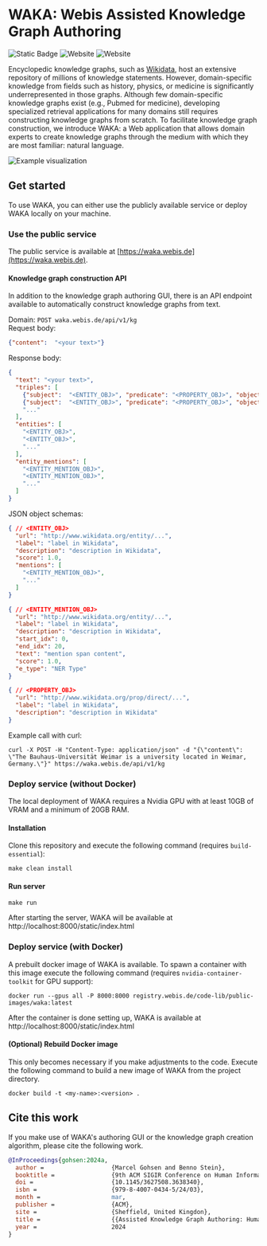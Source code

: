 # WAKA: Webis Assisted Knowledge Graph Authoring

![Static Badge](https://img.shields.io/badge/version-1.0.1-blue) ![Website](https://img.shields.io/website?url=https%3A%2F%2Fwaka.webis.de%2Fstatic%2Findex.html) ![Website](https://img.shields.io/website?url=https%3A%2F%2Fwaka.webis.de%2Fapi%2Fv1%2Fopenapi.json&label=api)



Encyclopedic knowledge graphs, such as [Wikidata](https://www.wikidata.org/wiki/Wikidata:Main_Page), host an extensive repository of millions of knowledge statements. However, domain-specific knowledge from fields such as history, physics, or medicine is significantly underrepresented in those graphs. Although few domain-specific knowledge graphs exist (e.g., Pubmed for medicine), developing specialized retrieval applications for many domains still requires constructing knowledge graphs from scratch. To facilitate knowledge graph construction, we introduce WAKA: a Web application that allows domain experts to create knowledge graphs through the medium with which they are most familiar: natural language.  

![Example visualization](kg-visualization.png)

## Get started

To use WAKA, you can either use the publicly available service or deploy WAKA locally on your machine. 

### Use the public service

The public service is available at [https://waka.webis.de](https://waka.webis.de).

#### Knowledge graph construction API

In addition to the knowledge graph authoring GUI, there is an API endpoint available to automatically construct knowledge graphs from text.
 
Domain: `POST waka.webis.de/api/v1/kg`    
Request body: 
```json
{"content":  "<your text>"}
```  
Response body:
```json
{
  "text": "<your text>",
  "triples": [
    {"subject":  "<ENTITY_OBJ>", "predicate": "<PROPERTY_OBJ>", "object":  "<ENTITY_OBJ>"},
    {"subject":  "<ENTITY_OBJ>", "predicate": "<PROPERTY_OBJ>", "object":  "<ENTITY_OBJ>"},
    "..."
  ],
  "entities": [
    "<ENTITY_OBJ>",
    "<ENTITY_OBJ>",
    "..."
  ],
  "entity_mentions": [
    "<ENTITY_MENTION_OBJ>",
    "<ENTITY_MENTION_OBJ>",
    "..."
  ]
}
```
JSON object schemas:
```json
{ // <ENTITY_OBJ>
  "url": "http://www.wikidata.org/entity/...",
  "label": "label in Wikidata",
  "description": "description in Wikidata",
  "score": 1.0,
  "mentions": [
    "<ENTITY_MENTION_OBJ>",
    "..."
  ]
}
```

```json
{ // <ENTITY_MENTION_OBJ>
  "url": "http://www.wikidata.org/entity/...",
  "label": "label in Wikidata",
  "description": "description in Wikidata",
  "start_idx": 0,
  "end_idx": 20, 
  "text": "mention span content",
  "score": 1.0,
  "e_type": "NER Type"
}
```

```json
{ // <PROPERTY_OBJ>
  "url": "http://www.wikidata.org/prop/direct/...",
  "label": "label in Wikidata",
  "description": "description in Wikidata"
}
```

Example call with curl:
```shell
curl -X POST -H "Content-Type: application/json" -d "{\"content\":  \"The Bauhaus-Universität Weimar is a university located in Weimar, Germany.\"}" https://waka.webis.de/api/v1/kg

```

### Deploy service (without Docker)

The local deployment of WAKA requires a Nvidia GPU with at least 10GB of VRAM and a minimum of 20GB RAM.   

#### Installation

Clone this repository and execute the following command (requires `build-essential`):
```shell
make clean install
```

#### Run server

```shell
make run
```

After starting the server, WAKA will be available at http://localhost:8000/static/index.html

### Deploy service (with Docker)

A prebuilt docker image of WAKA is available. To spawn a container with this image execute the following command (requires `nvidia-container-toolkit` for GPU support):
```shell
docker run --gpus all -P 8000:8000 registry.webis.de/code-lib/public-images/waka:latest
```

After the container is done setting up, WAKA is available at http://localhost:8000/static/index.html

#### (Optional) Rebuild Docker image
This only becomes necessary if you make adjustments to the code. Execute the following command to build a new image of WAKA from the project directory.
```shell
docker build -t <my-name>:<version> . 
```


## Cite this work
If you make use of WAKA's authoring GUI or the knowledge graph creation algorithm, please cite the following work.
```bibtex
@InProceedings{gohsen:2024a,
  author =                   {Marcel Gohsen and Benno Stein},
  booktitle =                {9th ACM SIGIR Conference on Human Information Interaction and Retrieval (CHIIR 2024)},
  doi =                      {10.1145/3627508.3638340},
  isbn =                     {979-8-4007-0434-5/24/03},
  month =                    mar,
  publisher =                {ACM},
  site =                     {Sheffield, United Kingdon},
  title =                    {{Assisted Knowledge Graph Authoring: Human-Supervised Knowledge Graph Construction from Natural Language}},
  year =                     2024
}
```
